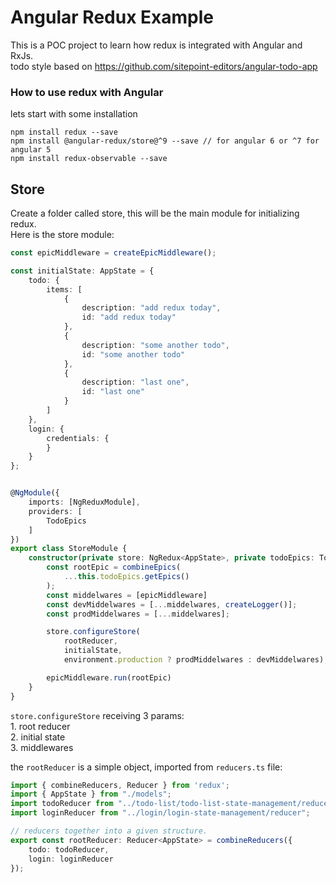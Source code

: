 # Angular Redux Example

This is a POC project to learn how redux is integrated with Angular and RxJs.</br>
todo style based on https://github.com/sitepoint-editors/angular-todo-app 

### How to use redux with Angular
lets start with some installation

```console
npm install redux --save
npm install @angular-redux/store@^9 --save // for angular 6 or ^7 for angular 5
npm install redux-observable --save

```

## Store
Create a folder called store, this will be the main module for initializing redux. <br />
Here is the store module:

```ts
const epicMiddleware = createEpicMiddleware();

const initialState: AppState = {
	todo: {
		items: [
			{
				description: "add redux today",
				id: "add redux today"
			},
			{
				description: "some another todo",
				id: "some another todo"
			},
			{
				description: "last one",
				id: "last one"
			}
		]
	},
	login: {
		credentials: {
		}
	}
};


@NgModule({
	imports: [NgReduxModule],
	providers: [
		TodoEpics
	]
})
export class StoreModule {
	constructor(private store: NgRedux<AppState>, private todoEpics: TodoEpics) {
		const rootEpic = combineEpics(
			...this.todoEpics.getEpics()
		);
		const middelwares = [epicMiddleware]
		const devMiddelwares = [...middelwares, createLogger()];
		const prodMiddelwares = [...middelwares];

		store.configureStore(
			rootReducer,
			initialState,
			environment.production ? prodMiddelwares : devMiddelwares);

		epicMiddleware.run(rootEpic)
	}
}

```
`store.configureStore` receiving 3 params: <br />
    1. root reducer <br />
    2. initial state <br />
    3. middlewares <br />

the `rootReducer` is a simple object, imported from `reducers.ts` file: <br />

```ts
import { combineReducers, Reducer } from 'redux';
import { AppState } from "./models";
import todoReducer from "../todo-list/todo-list-state-management/reducer";
import loginReducer from "../login/login-state-management/reducer";

// reducers together into a given structure.
export const rootReducer: Reducer<AppState> = combineReducers({
    todo: todoReducer,
    login: loginReducer
});

```
